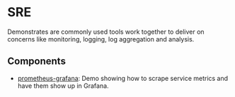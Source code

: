 # SRE

Demonstrates are commonly used tools work together to deliver on concerns like monitoring, logging, log aggregation and analysis.

## Components

- [prometheus-grafana](./prometheus-grafana/README.md): Demo showing how to scrape service metrics and have them show up in Grafana.
